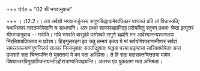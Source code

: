 +++
title = "02 श्री भगवानुवाच"

+++
।।12.2।। तत्र सर्वज्ञो भगवानर्जुनस्य सगुणविद्यायामेवाधिकारं पश्यंस्तं
प्रति तां विधास्यति; यथाधिकारं तारतम्योपेतानि च साधनानि। अतः प्रथमं
साकारब्रह्मविद्यां प्ररोचयितुं स्तुवन् प्रथमाः श्रेष्ठा इत्युत्तरं
श्रीभगवानुवाच -- मयीति। मयि भगवति वासुदेवे परमेश्वरे सगुणे ब्रह्मणि मन
आवेश्यानन्यशरणतया निरतिशयप्रियतया च प्रवेश्य। हिङ्गुलरङ्ग इव जतु तन्मयं
कृत्वा ये मां सर्वयोगेश्वराणामीश्वरं सर्वज्ञं समस्तकल्याणगुणनिलयं साकारं
नित्ययुक्ताः सततोद्युक्ताः श्रद्धया परया प्रकृष्टया सात्त्विक्योपेताः
सन्त उपासते सदा चिन्तयन्ति ते युक्ततमा मे मम मता अभिप्रेताः। ते हि सदा
मदासक्तचित्ततया मामेव विषयान्तरविमुखाश्चिन्तयन्तोऽहोरात्राण्यतिवाहयन्ति।
अतस्त एव युक्ततमा मता अभिमताः।
